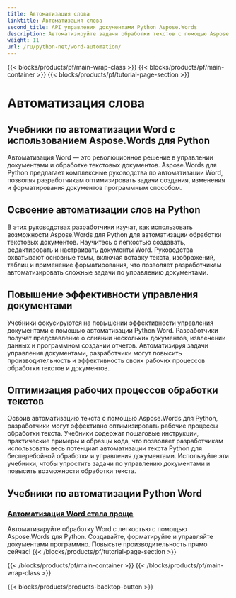 ```yaml
---
title: Автоматизация слова
linktitle: Автоматизация слова
second_title: API управления документами Python Aspose.Words
description: Автоматизируйте задачи обработки текстов с помощью Aspose.Words для Python. Оптимизируйте управление документами и повысьте эффективность автоматизации текстов.
weight: 11
url: /ru/python-net/word-automation/
---
```


{{< blocks/products/pf/main-wrap-class >}}
{{< blocks/products/pf/main-container >}}
{{< blocks/products/pf/tutorial-page-section >}}

# Автоматизация слова

## Учебники по автоматизации Word с использованием Aspose.Words для Python

Автоматизация Word — это революционное решение в управлении документами и обработке текстовых документов. Aspose.Words для Python предлагает комплексные руководства по автоматизации Word, позволяя разработчикам оптимизировать задачи создания, изменения и форматирования документов программным способом.

## Освоение автоматизации слов на Python

В этих руководствах разработчики изучат, как использовать возможности Aspose.Words для Python для автоматизации обработки текстовых документов. Научитесь с легкостью создавать, редактировать и настраивать документы Word. Руководства охватывают основные темы, включая вставку текста, изображений, таблиц и применение форматирования, что позволяет разработчикам автоматизировать сложные задачи по управлению документами.

## Повышение эффективности управления документами

Учебники фокусируются на повышении эффективности управления документами с помощью автоматизации Python Word. Разработчики получат представление о слиянии нескольких документов, извлечении данных и программном создании отчетов. Автоматизируя задачи управления документами, разработчики могут повысить производительность и эффективность своих рабочих процессов обработки текстов и документов.

## Оптимизация рабочих процессов обработки текстов

Освоив автоматизацию текста с помощью Aspose.Words для Python, разработчики могут эффективно оптимизировать рабочие процессы обработки текста. Учебники содержат пошаговые инструкции, практические примеры и образцы кода, что позволяет разработчикам использовать весь потенциал автоматизации текста Python для бесперебойной обработки и управления документами. Используйте эти учебники, чтобы упростить задачи по управлению документами и повысить возможности обработки текста.

## Учебники по автоматизации Python Word
### [Автоматизация Word стала проще](./word-automation-made-easy/)
Автоматизируйте обработку Word с легкостью с помощью Aspose.Words для Python. Создавайте, форматируйте и управляйте документами программно. Повысьте производительность прямо сейчас!
{{< /blocks/products/pf/tutorial-page-section >}}

{{< /blocks/products/pf/main-container >}}
{{< /blocks/products/pf/main-wrap-class >}}

{{< blocks/products/products-backtop-button >}}
